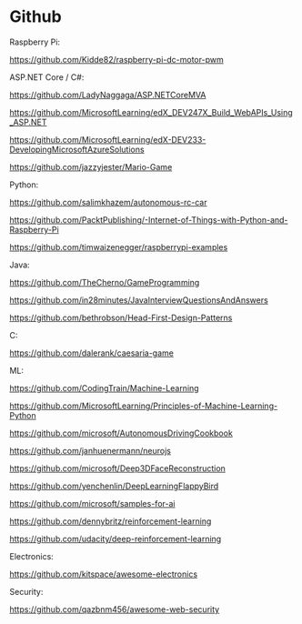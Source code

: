 # Github


Raspberry Pi:

https://github.com/Kidde82/raspberry-pi-dc-motor-pwm



ASP.NET Core / C#:

https://github.com/LadyNaggaga/ASP.NETCoreMVA

https://github.com/MicrosoftLearning/edX_DEV247X_Build_WebAPIs_Using_ASP.NET

https://github.com/MicrosoftLearning/edX-DEV233-DevelopingMicrosoftAzureSolutions

https://github.com/jazzyjester/Mario-Game




Python:

https://github.com/salimkhazem/autonomous-rc-car

https://github.com/PacktPublishing/-Internet-of-Things-with-Python-and-Raspberry-Pi

https://github.com/timwaizenegger/raspberrypi-examples


Java:

https://github.com/TheCherno/GameProgramming

https://github.com/in28minutes/JavaInterviewQuestionsAndAnswers

https://github.com/bethrobson/Head-First-Design-Patterns




C:

https://github.com/dalerank/caesaria-game


ML:

https://github.com/CodingTrain/Machine-Learning

https://github.com/MicrosoftLearning/Principles-of-Machine-Learning-Python

https://github.com/microsoft/AutonomousDrivingCookbook

https://github.com/janhuenermann/neurojs

https://github.com/microsoft/Deep3DFaceReconstruction

https://github.com/yenchenlin/DeepLearningFlappyBird

https://github.com/microsoft/samples-for-ai

https://github.com/dennybritz/reinforcement-learning

https://github.com/udacity/deep-reinforcement-learning



Electronics:

https://github.com/kitspace/awesome-electronics


Security:

https://github.com/qazbnm456/awesome-web-security


